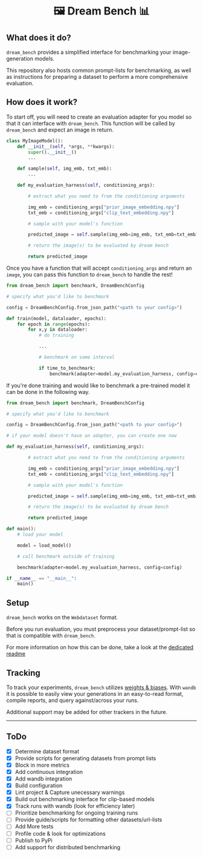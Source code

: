 <h1 align="center"> 🖼️ Dream Bench 📊</h1>


## What does it do?

`dream_bench` provides a simplified interface for benchmarking your image-generation models.

This repository also hosts common prompt-lists for benchmarking, as well as instructions for preparing a dataset to perform a more comprehensive evaluation.

## How does it work?

To start off, you will need to create an evaluation adapter for you model so that it can interface with `dream_bench`. This function will be called by `dream_bench` and expect an image in return.

```python
class MyImageModel():
    def __init__(self, *args, **kwargs):
        super().__init__()
        ...

    def sample(self, img_emb, txt_emb):
        ...

    def my_evaluation_harness(self, conditioning_args):

        # extract what you need to from the conditioning arguments

        img_emb = conditioning_args["prior_image_embedding.npy"]
        txt_emb = conditioning_args["clip_text_embedding.npy"]

        # sample with your model's function

        predicted_image = self.sample(img_emb=img_emb, txt_emb=txt_emb)

        # return the image(s) to be evaluated by dream bench

        return predicted_image
```

Once you have a function that will accept `conditioning_args` and return an `image`, you can pass this function to `dream_bench` to handle the rest!

```python
from dream_bench import benchmark, DreamBenchConfig

# specify what you'd like to benchmark

config = DreamBenchConfig.from_json_path("<path to your config>")

def train(model, dataloader, epochs):
    for epoch in range(epochs):
        for x,y in dataloader:
            # do training

            ...

            # benchmark on some interval

            if time_to_benchmark:
                benchmark(adapter=model.my_evaluation_harness, config=config)
```

If you're done training and would like to benchmark a pre-trained model it can be done in the following way.

```python
from dream_bench import benchmark, DreamBenchConfig

# specify what you'd like to benchmark

config = DreamBenchConfig.from_json_path("<path to your config>")

# if your model doesn't have an adapter, you can create one now

def my_evaluation_harness(self, conditioning_args):

        # extract what you need to from the conditioning arguments

        img_emb = conditioning_args["prior_image_embedding.npy"]
        txt_emb = conditioning_args["clip_text_embedding.npy"]

        # sample with your model's function

        predicted_image = self.sample(img_emb=img_emb, txt_emb=txt_emb)

        # return the image(s) to be evaluated by dream bench

        return predicted_image

def main():
    # load your model

    model = load_model()

    # call benchmark outside of training

    benchmark(adapter=model.my_evaluation_harness, config=config)

if __name__ == "__main__":
    main()
```

## Setup

`dream_bench` works on the `Webdataset` format.

Before you run evaluation, you must preprocess your dataset/prompt-list so that is compatible with `dream_bench`.

For more information on how this can be done, take a look at the [dedicated readme](dream_bench/preprocessing/README.md)

## Tracking

To track your experiments, `dream_bench` utilizes [weights & biases](https://wandb.ai). With `wandb` it is possible to easily view your generations in an easy-to-read format, compile reports, and query against/across your runs.

Additional support may be added for other trackers in the future.

---

## ToDo
- [x] Determine dataset format
- [x] Provide scripts for generating datasets from prompt lists
- [x] Block in more metrics
- [x] Add continuous integration
- [x] Add wandb integration
- [x] Build configuration
- [x] Lint project & Capture unecessary warnings
- [x] Build out benchmarking interface for clip-based models
- [x] Track runs with wandb (look for efficiency later)
- [ ] Prioritize benchmarking for ongoing training runs
- [ ] Provide guide/scripts for formatting other datasets/url-lists
- [ ] Add More tests
- [ ] Profile code & look for optimizations
- [ ] Publish to PyPi
- [ ] Add support for distributed benchmarking
